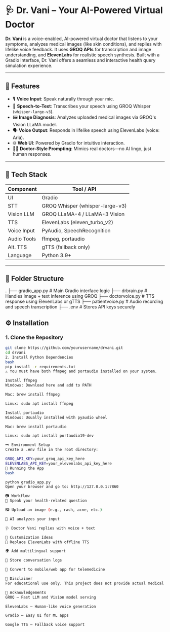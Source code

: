 
# 🩺 Dr. Vani – Your AI-Powered Virtual Doctor

**Dr. Vani** is a voice-enabled, AI-powered virtual doctor that listens to your symptoms, analyzes medical images (like skin conditions), and replies with lifelike voice feedback. It uses **GROQ APIs** for transcription and image understanding, and **ElevenLabs** for realistic speech synthesis. Built with a Gradio interface, Dr. Vani offers a seamless and interactive health query simulation experience.

---

## 🔧 Features

- 🎙️ **Voice Input**: Speak naturally through your mic.
- 🧠 **Speech-to-Text**: Transcribes your speech using GROQ Whisper (`whisper-large-v3`).
- 🖼️ **Image Diagnosis**: Analyzes uploaded medical images via GROQ's Vision LLaMA model.
- 🗣️ **Voice Output**: Responds in lifelike speech using ElevenLabs (voice: Aria).
- 🌐 **Web UI**: Powered by Gradio for intuitive interaction.
- 👨‍⚕️ **Doctor-Style Prompting**: Mimics real doctors—no AI lingo, just human responses.

---

## 🧠 Tech Stack

| Component     | Tool / API                  |
|---------------|-----------------------------|
| UI            | Gradio                      |
| STT           | GROQ Whisper (whisper-large-v3) |
| Vision LLM    | GROQ LLaMA-4 / LLaMA-3 Vision |
| TTS           | ElevenLabs (eleven_turbo_v2) |
| Voice Input   | PyAudio, SpeechRecognition  |
| Audio Tools   | ffmpeg, portaudio           |
| Alt. TTS      | gTTS (fallback only)        |
| Language      | Python 3.9+                 |

---

## 📁 Folder Structure

.
├── gradio_app.py # Main Gradio interface logic
├── drbrain.py # Handles image + text inference using GROQ
├── doctorvoice.py # TTS response using ElevenLabs or gTTS
├── patientvoice.py # Audio recording and speech transcription
├── .env # Stores API keys securely



## ⚙️ Installation

### 1. Clone the Repository

```bash
git clone https://github.com/yourusername/drvani.git
cd drvani
2. Install Python Dependencies
bash
pip install -r requirements.txt
⚠️ You must have both ffmpeg and portaudio installed on your system.

Install ffmpeg
Windows: Download here and add to PATH

Mac: brew install ffmpeg

Linux: sudo apt install ffmpeg

Install portaudio
Windows: Usually installed with pyaudio wheel

Mac: brew install portaudio

Linux: sudo apt install portaudio19-dev

🗝️ Environment Setup
Create a .env file in the root directory:

GROQ_API_KEY=your_groq_api_key_here
ELEVENLABS_API_KEY=your_elevenlabs_api_key_here
🚀 Running the App
bash

python gradio_app.py
Open your browser and go to: http://127.0.0.1:7860

📷 Workflow
🎤 Speak your health-related question

🖼️ Upload an image (e.g., rash, acne, etc.)

🧠 AI analyzes your input

🩺 Doctor Vani replies with voice + text

🧪 Customization Ideas
🔄 Replace ElevenLabs with offline TTS

🌍 Add multilingual support

💾 Store conversation logs

📱 Convert to mobile/web app for telemedicine

📜 Disclaimer
For educational use only. This project does not provide actual medical advice. Always consult a licensed medical professional for real-world health concerns.

🙌 Acknowledgements
GROQ – Fast LLM and Vision model serving

ElevenLabs – Human-like voice generation

Gradio – Easy UI for ML apps

Google TTS – Fallback voice support
